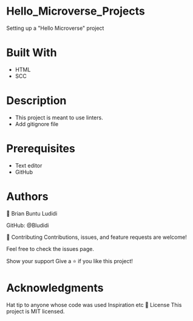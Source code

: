 # Hello_Microverse_Projects
Setting up a "Hello Microverse" project


# Built With
- HTML 
- SCC

# Description 
- This project is meant to use linters. 
- Add gitignore file 

# Prerequisites
- Text editor 
- GitHub 

# Authors
👤 Brian Buntu Ludidi

GitHub: @Bludidi 


🤝 Contributing
Contributions, issues, and feature requests are welcome!

Feel free to check the issues page.

Show your support
Give a ⭐️ if you like this project!

# Acknowledgments
Hat tip to anyone whose code was used
Inspiration
etc
📝 License
This project is MIT licensed.
